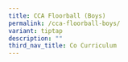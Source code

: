 ```yaml
---
title: CCA Floorball (Boys)
permalink: /cca-floorball-boys/
variant: tiptap
description: ""
third_nav_title: Co Curriculum
---
```

